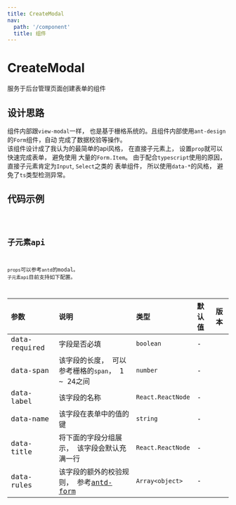 ```yaml
---
title: CreateModal
nav:
  path: '/component'
  title: 组件
---
```


# CreateModal

服务于后台管理页面创建表单的组件

## 设计思路

组件内部跟`view-modal`一样， 也是基于栅格系统的。且组件内部使用`ant-design`的`Form`组件，自动
完成了数据校验等操作。<br/>
该组件设计成了我认为的最简单的api风格， 在直接子元素上， 设置`prop`就可以快速完成表单， 避免使用
大量的`Form.Item`。 由于配合`typescript`使用的原因， 直接子元素肯定为`Input`, `Select`之类的
表单组件， 所以使用`data-*`的风格， 避免了`ts`类型检测异常。

## 代码示例

<code src="./demo/index.demo" />

## 子元素api

`props`可以参考`antd`的modal。
`子元素api`目前支持如下配置。

| 参数 | 说明 | 类型 | 默认值 | 版本 |
| :--- | :--- | :--- | :--- | :--- |
| data-required | 字段是否必填 | `boolean` | - | |
| data-span | 该字段的长度， 可以参考栅格的`span`， 1 ~ 24之间 | `number` | - | |
| data-label | 该字段的名称 | `React.ReactNode` | - | |
| data-name | 该字段在表单中的值的键 | `string` | - | |
| data-title | 将下面的字段分组展示， 该字段会默认充满一行 | `React.ReactNode` | - | |
| data-rules | 该字段的额外的校验规则， 参考[antd-form](https://ant.design/components/form-cn/#components-form-demo-basic) | `Array<object>` | - | |